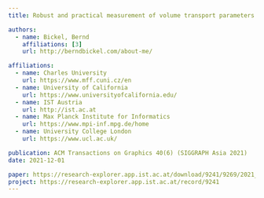 ```yaml
---
title: Robust and practical measurement of volume transport parameters in solid photo-polymer materials for 3D printing

authors:
  - name: Bickel, Bernd
    affiliations: [3]
    url: http://berndbickel.com/about-me/

affiliations:
  - name: Charles University
    url: https://www.mff.cuni.cz/en
  - name: University of California
    url: https://www.universityofcalifornia.edu/
  - name: IST Austria
    url: http://ist.ac.at
  - name: Max Planck Institute for Informatics
    url: https://www.mpi-inf.mpg.de/home
  - name: University College London
    url: https://www.ucl.ac.uk/

publication: ACM Transactions on Graphics 40(6) (SIGGRAPH Asia 2021)
date: 2021-12-01

paper: https://research-explorer.app.ist.ac.at/download/9241/9269/2021_OpticsExpress_Elek.pdf
project: https://research-explorer.app.ist.ac.at/record/9241
---
```

